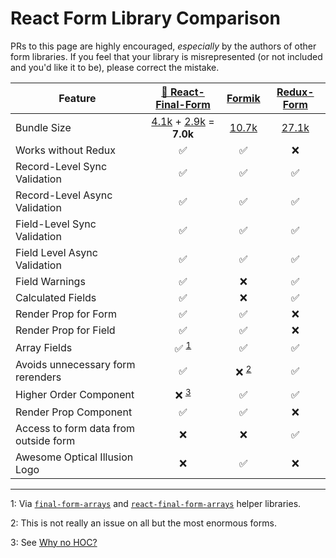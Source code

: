 # React Form Library Comparison

PRs to this page are highly encouraged, _especially_ by the authors of other
form libraries. If you feel that your library is misrepresented (or not included
and you'd like it to be), please correct the mistake.

| Feature                               |                   [🏁 React-Final-Form](https://github.com/final-form/react-final-form#-react-final-form)                    |  [Formik](https://github.com/jaredpalmer/formik)  |  [Redux-Form](https://github.com/erikras/redux-form)  |
| ------------------------------------- | :--------------------------------------------------------------------------------------------------------------------------: | :-----------------------------------------------: | :---------------------------------------------------: |
| Bundle Size                           | [4.1k](https://bundlephobia.com/result?p=final-form) + [2.9k](https://bundlephobia.com/result?p=react-final-form) = **7.0k** | [10.7k](https://bundlephobia.com/result?p=formik) | [27.1k](https://bundlephobia.com/result?p=redux-form) |
| Works without Redux                   |                                                              ✅                                                              |                        ✅                         |                          ❌                           |
| Record-Level Sync Validation          |                                                              ✅                                                              |                        ✅                         |                          ✅                           |
| Record-Level Async Validation         |                                                              ✅                                                              |                        ✅                         |                          ✅                           |
| Field-Level Sync Validation           |                                                              ✅                                                              |                        ✅                         |                          ✅                           |
| Field Level Async Validation          |                                                              ✅                                                              |                        ✅                         |                          ✅                           |
| Field Warnings                        |                                                              ✅                                                              |                        ❌                         |                          ✅                           |
| Calculated Fields                     |                                                              ✅                                                              |                        ❌                         |                          ✅                           |
| Render Prop for Form                  |                                                              ✅                                                              |                        ✅                         |                          ❌                           |
| Render Prop for Field                 |                                                              ✅                                                              |                        ✅                         |                          ❌                           |
| Array Fields                          |                                                   ✅ <sup>[1](#footnote1)                                                    |                        ✅                         |                          ✅                           |
| Avoids unnecessary form rerenders     |                                                              ✅                                                              |           ❌ <sup>[2](#footnote2)</sup>           |                          ✅                           |
| Higher Order Component                |                                                ❌ <sup>[3](#footnote3)</sup>                                                 |                        ✅                         |                          ✅                           |
| Render Prop Component                 |                                                              ✅                                                              |                        ✅                         |                          ❌                           |
| Access to form data from outside form |                                                              ❌                                                              |                        ❌                         |                          ✅                           |
| Awesome Optical Illusion Logo         |                                                              ❌                                                              |                        ✅                         |                          ❌                           |

---

<a name="footnote1">1</a>: Via
[`final-form-arrays`](https://github.com/final-form/final-form-arrays) and
[`react-final-form-arrays`](https://github.com/final-form/react-final-form-arrays)
helper libraries.

<a name="footnote2">2</a>: This is not really an issue on all but the most
enormous forms.

<a name="footnote3">3</a>: See [Why no HOC?](faq.md#why-no-hoc)
